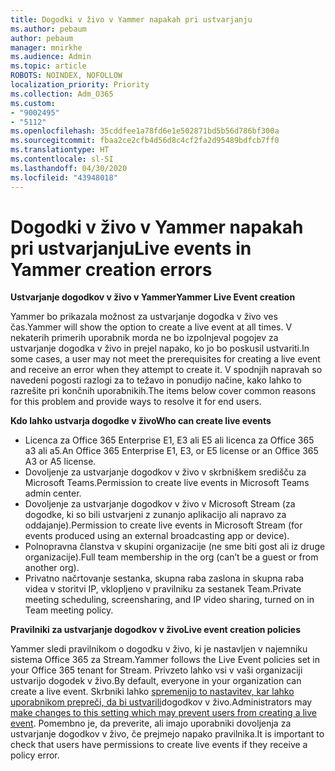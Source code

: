 ```yaml
---
title: Dogodki v živo v Yammer napakah pri ustvarjanju
ms.author: pebaum
author: pebaum
manager: mnirkhe
ms.audience: Admin
ms.topic: article
ROBOTS: NOINDEX, NOFOLLOW
localization_priority: Priority
ms.collection: Adm_O365
ms.custom:
- "9002495"
- "5112"
ms.openlocfilehash: 35cddfee1a78fd6e1e502871bd5b56d786bf300a
ms.sourcegitcommit: fbaa2ce2cfb4d56d8c4cf2fa2d95489bdfcb7ff0
ms.translationtype: HT
ms.contentlocale: sl-SI
ms.lasthandoff: 04/30/2020
ms.locfileid: "43948018"
---
```

# <a name="live-events-in-yammer-creation-errors"></a><span data-ttu-id="68dec-102">Dogodki v živo v Yammer napakah pri ustvarjanju</span><span class="sxs-lookup"><span data-stu-id="68dec-102">Live events in Yammer creation errors</span></span>

<span data-ttu-id="68dec-103">**Ustvarjanje dogodkov v živo v Yammer**</span><span class="sxs-lookup"><span data-stu-id="68dec-103">**Yammer Live Event creation**</span></span>

<span data-ttu-id="68dec-104">Yammer bo prikazala možnost za ustvarjanje dogodka v živo ves čas.</span><span class="sxs-lookup"><span data-stu-id="68dec-104">Yammer will show the option to create a live event at all times.</span></span> <span data-ttu-id="68dec-105">V nekaterih primerih uporabnik morda ne bo izpolnjeval pogojev za ustvarjanje dogodka v živo in prejel napako, ko jo bo poskusil ustvariti.</span><span class="sxs-lookup"><span data-stu-id="68dec-105">In some cases, a user may not meet the prerequisites for creating a live event and receive an error when they attempt to create it.</span></span> <span data-ttu-id="68dec-106">V spodnjih napravah so navedeni pogosti razlogi za to težavo in ponudijo načine, kako lahko to razrešite pri končnih uporabnikih.</span><span class="sxs-lookup"><span data-stu-id="68dec-106">The items below cover common reasons for this problem and provide ways to resolve it for end users.</span></span>

<span data-ttu-id="68dec-107">**Kdo lahko ustvarja dogodke v živo**</span><span class="sxs-lookup"><span data-stu-id="68dec-107">**Who can create live events**</span></span>
- <span data-ttu-id="68dec-108">Licenca za Office 365 Enterprise E1, E3 ali E5 ali licenca za Office 365 a3 ali a5.</span><span class="sxs-lookup"><span data-stu-id="68dec-108">An Office 365 Enterprise E1, E3, or E5 license or an Office 365 A3 or A5 license.</span></span>
- <span data-ttu-id="68dec-109">Dovoljenje za ustvarjanje dogodkov v živo v skrbniškem središču za Microsoft Teams.</span><span class="sxs-lookup"><span data-stu-id="68dec-109">Permission to create live events in Microsoft Teams admin center.</span></span>
- <span data-ttu-id="68dec-110">Dovoljenje za ustvarjanje dogodkov v živo v Microsoft Stream (za dogodke, ki so bili ustvarjeni z zunanjo aplikacijo ali napravo za oddajanje).</span><span class="sxs-lookup"><span data-stu-id="68dec-110">Permission to create live events in Microsoft Stream (for events produced using an external broadcasting app or device).</span></span>
- <span data-ttu-id="68dec-111">Polnopravna članstva v skupini organizacije (ne sme biti gost ali iz druge organizacije).</span><span class="sxs-lookup"><span data-stu-id="68dec-111">Full team membership in the org (can’t be a guest or from another org).</span></span>
- <span data-ttu-id="68dec-112">Privatno načrtovanje sestanka, skupna raba zaslona in skupna raba videa v storitvi IP, vklopljeno v pravilniku za sestanek Team.</span><span class="sxs-lookup"><span data-stu-id="68dec-112">Private meeting scheduling, screensharing, and IP video sharing, turned on in Team meeting policy.</span></span>

<span data-ttu-id="68dec-113">**Pravilniki za ustvarjanje dogodkov v živo**</span><span class="sxs-lookup"><span data-stu-id="68dec-113">**Live event creation policies**</span></span>

<span data-ttu-id="68dec-114">Yammer sledi pravilnikom o dogodku v živo, ki je nastavljen v najemniku sistema Office 365 za Stream.</span><span class="sxs-lookup"><span data-stu-id="68dec-114">Yammer follows the Live Event policies set in your Office 365 tenant for Stream.</span></span> <span data-ttu-id="68dec-115">Privzeto lahko vsi v vaši organizaciji ustvarijo dogodek v živo.</span><span class="sxs-lookup"><span data-stu-id="68dec-115">By default, everyone in your organization can create a live event.</span></span> <span data-ttu-id="68dec-116">Skrbniki lahko [spremenijo to nastavitev, kar lahko uporabnikom prepreči, da bi ustvarili](https://docs.microsoft.com/stream/live-event-administration#enabling-and-restricting-users-to-creating)dogodkov v živo.</span><span class="sxs-lookup"><span data-stu-id="68dec-116">Administrators may [make changes to this setting which may prevent users from creating a live event](https://docs.microsoft.com/stream/live-event-administration#enabling-and-restricting-users-to-creating).</span></span> <span data-ttu-id="68dec-117">Pomembno je, da preverite, ali imajo uporabniki dovoljenja za ustvarjanje dogodkov v živo, če prejmejo napako pravilnika.</span><span class="sxs-lookup"><span data-stu-id="68dec-117">It is important to check that users have permissions to create live events if they receive a policy error.</span></span>
